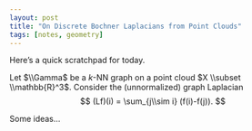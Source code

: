 ```yaml
---
layout: post
title: "On Discrete Bochner Laplacians from Point Clouds"
tags: [notes, geometry]
---
```


Here’s a quick scratchpad for today.

Let $\\Gamma$ be a $k$-NN graph on a point cloud $X \\subset \\mathbb{R}^3$. Consider the (unnormalized) graph Laplacian
$$
(Lf)(i) = \sum_{j\\sim i} (f(i)-f(j)).
$$

Some ideas…
